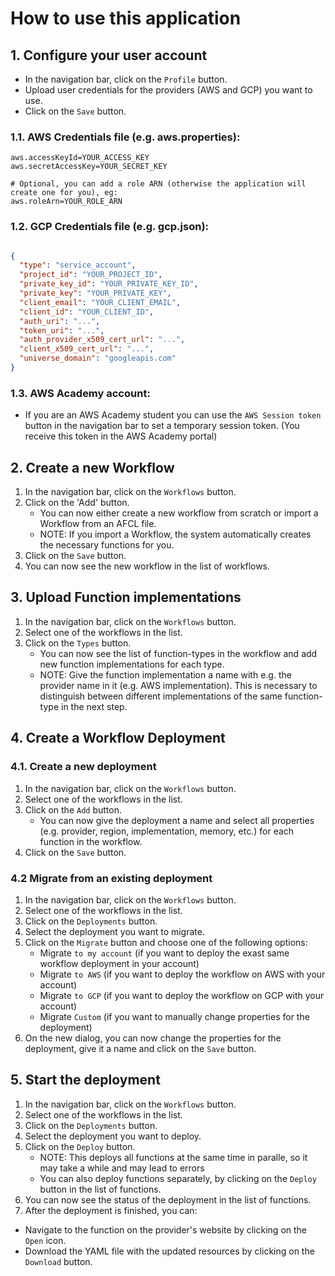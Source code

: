 # How to use this application

## 1. Configure your user account

- In the navigation bar, click on the `Profile` button.
- Upload user credentials for the providers (AWS and GCP) you want to use.
- Click on the `Save` button.

### 1.1. AWS Credentials file (e.g. aws.properties):

```properties
aws.accessKeyId=YOUR_ACCESS_KEY
aws.secretAccessKey=YOUR_SECRET_KEY

# Optional, you can add a role ARN (otherwise the application will create one for you), eg:
aws.roleArn=YOUR_ROLE_ARN
```

### 1.2. GCP Credentials file (e.g. gcp.json):

```json

{
  "type": "service_account",
  "project_id": "YOUR_PROJECT_ID",
  "private_key_id": "YOUR_PRIVATE_KEY_ID",
  "private_key": "YOUR_PRIVATE_KEY",
  "client_email": "YOUR_CLIENT_EMAIL",
  "client_id": "YOUR_CLIENT_ID",
  "auth_uri": "...",
  "token_uri": "...",
  "auth_provider_x509_cert_url": "...",
  "client_x509_cert_url": "...",
  "universe_domain": "googleapis.com"
}

```

### 1.3. AWS Academy account:

- If you are an AWS Academy student you can use the `AWS Session token` button in the navigation bar to set a
  temporary session token. (You receive this token in the AWS Academy portal)

## 2. Create a new Workflow

1. In the navigation bar, click on the `Workflows` button.
2. Click on the 'Add' button.
   - You can now either create a new workflow from scratch or import a Workflow from an AFCL file.
   - NOTE: If you import a Workflow, the system automatically creates the necessary functions for you.
3. Click on the `Save` button.
4. You can now see the new workflow in the list of workflows.

## 3. Upload Function implementations

1. In the navigation bar, click on the `Workflows` button.
2. Select one of the workflows in the list.
3. Click on the `Types` button.
   - You can now see the list of function-types in the workflow and add new function implementations for each type.
   - NOTE: Give the function implementation a name with e.g. the provider name in it (e.g. AWS implementation). This is
       necessary to distinguish between different implementations of the same function-type in the next step.

## 4. Create a Workflow Deployment

### 4.1. Create a new deployment

1. In the navigation bar, click on the `Workflows` button.
2. Select one of the workflows in the list.
3. Click on the `Add` button.
   - You can now give the deployment a name and select all properties (e.g. provider, region, implementation, memory, etc.) for each function in the workflow.
4. Click on the `Save` button.

### 4.2 Migrate from an existing deployment

1. In the navigation bar, click on the `Workflows` button.
2. Select one of the workflows in the list.
3. Click on the `Deployments` button.
4. Select the deployment you want to migrate.
5. Click on the `Migrate` button and choose one of the following options:
   - Migrate `to my account` (if you want to deploy the exast same workflow deployment in your account)
   - Migrate `to AWS` (if you want to deploy the workflow on AWS with your account)
   - Migrate `to GCP` (if you want to deploy the workflow on GCP with your account)
   - Migrate `Custom` (if you want to manually change properties for the deployment)
6. On the new dialog, you can now change the properties for the deployment, give it a name and click on the `Save` button.

## 5. Start the deployment

1. In the navigation bar, click on the `Workflows` button.
2. Select one of the workflows in the list.
3. Click on the `Deployments` button.
4. Select the deployment you want to deploy.
5. Click on the `Deploy` button. 
   - NOTE: This deploys all functions at the same time in paralle, so it may take a while and may lead to errors
   - You can also deploy functions separately, by clicking on the `Deploy` button in the list of functions.
6. You can now see the status of the deployment in the list of functions.
7. After the deployment is finished, you can:
  - Navigate to the function on the provider's website by clicking on the `Open` icon.
  - Download the YAML file with the updated resources by clicking on the `Download` button.


